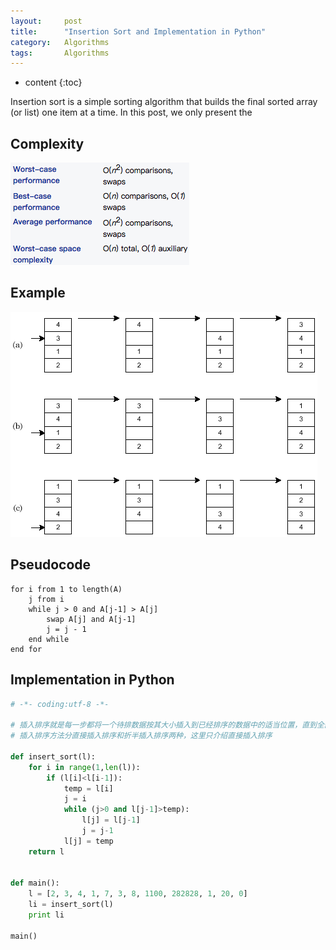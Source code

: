 ```yaml
---
layout:     post
title:      "Insertion Sort and Implementation in Python"
category:   Algorithms
tags:       Algorithms
---
```


* content
{:toc}

Insertion sort is a simple sorting algorithm that builds the final sorted array (or list) one item at a time. In this post, we only present the 

## Complexity

![](/images/algorithms/insert2.png)

## Example

![](/images/algorithms/insert.png)

## Pseudocode

```
for i from 1 to length(A)
    j from i
    while j > 0 and A[j-1] > A[j]
        swap A[j] and A[j-1]
        j = j - 1
    end while
end for
```

## Implementation in Python

```python
# -*- coding:utf-8 -*-

# 插入排序就是每一步都将一个待排数据按其大小插入到已经排序的数据中的适当位置，直到全部插入完毕。
# 插入排序方法分直接插入排序和折半插入排序两种，这里只介绍直接插入排序

def insert_sort(l):
    for i in range(1,len(l)):
        if (l[i]<l[i-1]):
            temp = l[i]
            j = i
            while (j>0 and l[j-1]>temp):
                l[j] = l[j-1]
                j = j-1
            l[j] = temp
    return l


def main():
    l = [2, 3, 4, 1, 7, 3, 8, 1100, 282828, 1, 20, 0]
    li = insert_sort(l)
    print li

main()
```